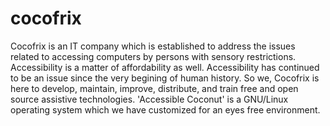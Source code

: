 # cocofrix
Cocofrix is an IT company which is established to address the issues related to accessing computers by persons with sensory restrictions. Accessibility is a matter of affordability as well. Accessibility has continued to be an issue since the very begining of human history. So we, Cocofrix is here to develop, maintain, improve, distribute, and train free and open source assistive technologies. 'Accessible Coconut' is a GNU/Linux operating system which we have customized for an eyes free environment. 
